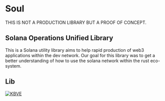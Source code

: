 # Soul

THIS IS NOT A PRODUCTION LIBRARY BUT A PROOF OF CONCEPT.

## Solana Operations Unified Library

This is a Solana utility library aims to help rapid production of web3 applications within the dev network.
Our goal for this library was to get a better understanding of how to use the solana network within the rust eco-system.

## Lib

[![KBVE](https://raw.githubusercontent.com/KBVE/kbve.com/main/public/assets/img/letter_logo.png)](https://kbve.com/)

